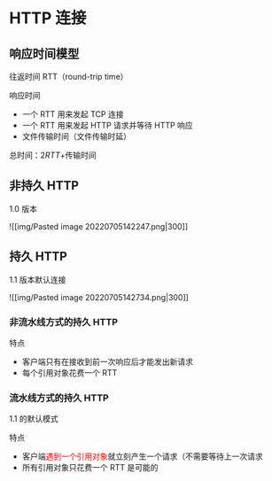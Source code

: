 # HTTP 连接

## 响应时间模型

往返时间 RTT（round-trip time）

响应时间

- 一个 RTT 用来发起 TCP 连接
- 一个 RTT 用来发起 HTTP 请求并等待 HTTP 响应
- 文件传输时间（文件传输时延）

总时间：$2RTT+$传输时间

## 非持久 HTTP 

1.0 版本

![[img/Pasted image 20220705142247.png|300]]

## 持久 HTTP

1.1 版本默认连接

![[img/Pasted image 20220705142734.png|300]]

### 非流水线方式的持久 HTTP

特点

- 客户端只有在接收到前一次响应后才能发出新请求
- 每个引用对象花费一个 RTT

### 流水线方式的持久 HTTP

1.1 的默认模式

特点

- 客户端<span style="color:red">遇到一个引用对象</span>就立刻产生一个请求（不需要等待上一次请求
- 所有引用对象只花费一个 RTT 是可能的